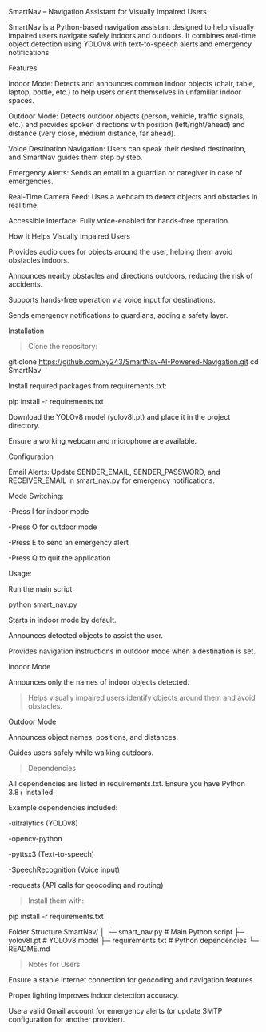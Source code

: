 SmartNav – Navigation Assistant for Visually Impaired Users

SmartNav is a Python-based navigation assistant designed to help visually impaired users navigate safely indoors and outdoors. It combines real-time object detection using YOLOv8 with text-to-speech alerts and emergency notifications.

Features

Indoor Mode: Detects and announces common indoor objects (chair, table, laptop, bottle, etc.) to help users orient themselves in unfamiliar indoor spaces.

Outdoor Mode: Detects outdoor objects (person, vehicle, traffic signals, etc.) and provides spoken directions with position (left/right/ahead) and distance (very close, medium distance, far ahead).

Voice Destination Navigation: Users can speak their desired destination, and SmartNav guides them step by step.

Emergency Alerts: Sends an email to a guardian or caregiver in case of emergencies.

Real-Time Camera Feed: Uses a webcam to detect objects and obstacles in real time.

Accessible Interface: Fully voice-enabled for hands-free operation.

How It Helps Visually Impaired Users

Provides audio cues for objects around the user, helping them avoid obstacles indoors.

Announces nearby obstacles and directions outdoors, reducing the risk of accidents.

Supports hands-free operation via voice input for destinations.

Sends emergency notifications to guardians, adding a safety layer.

Installation

>Clone the repository:

git clone https://github.com/xy243/SmartNav-AI-Powered-Navigation.git
cd SmartNav


Install required packages from requirements.txt:

pip install -r requirements.txt


Download the YOLOv8 model (yolov8l.pt) and place it in the project directory.

Ensure a working webcam and microphone are available.

Configuration

Email Alerts:
Update SENDER_EMAIL, SENDER_PASSWORD, and RECEIVER_EMAIL in smart_nav.py for emergency notifications.

Mode Switching:

-Press I for indoor mode

-Press O for outdoor mode

-Press E to send an emergency alert

-Press Q to quit the application

Usage:

Run the main script:

python smart_nav.py


Starts in indoor mode by default.

Announces detected objects to assist the user.

Provides navigation instructions in outdoor mode when a destination is set.

Indoor Mode

Announces only the names of indoor objects detected.

>Helps visually impaired users identify objects around them and avoid obstacles.

Outdoor Mode

Announces object names, positions, and distances.

Guides users safely while walking outdoors.

>Dependencies

All dependencies are listed in requirements.txt. Ensure you have Python 3.8+ installed.

Example dependencies included:

-ultralytics (YOLOv8)

-opencv-python

-pyttsx3 (Text-to-speech)

-SpeechRecognition (Voice input)

-requests (API calls for geocoding and routing)

>Install them with:

pip install -r requirements.txt

Folder Structure
SmartNav/
│
├─ smart_nav.py        # Main Python script
├─ yolov8l.pt          # YOLOv8 model
├─ requirements.txt    # Python dependencies
└─ README.md

>Notes for Users

Ensure a stable internet connection for geocoding and navigation features.

Proper lighting improves indoor detection accuracy.

Use a valid Gmail account for emergency alerts (or update SMTP configuration for another provider).
